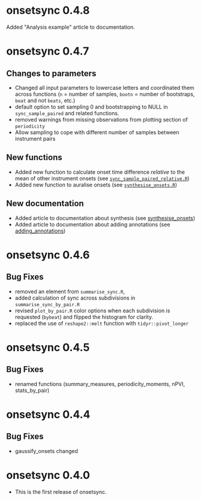 # onsetsync 0.4.8

Added "Analysis example" article to documentation.

# onsetsync 0.4.7

## Changes to parameters

* Changed all input parameters to lowercase letters and coordinated them across functions (`n` = number of samples, `bootn` = number of bootstraps, `beat` and not `beats`, etc.)
* default option to set sampling 0 and bootstrapping to NULL in `sync_sample_paired` and related functions.
* removed warnings from missing observations from plotting section of `periodicity`
* Allow sampling to cope with different number of samples between instrument pairs

## New functions

* Added new function to calculate onset time difference _relative_ to the mean of other instrument onsets (see [`sync_sample_paired_relative.R`](https://tuomaseerola.github.io/onsetsync/reference/sync_sample_paired_relative.html))
* Added new function to auralise onsets (see [`synthesise_onsets.R`](https://tuomaseerola.github.io/onsetsync/reference/synthesise_onsets.html))

## New documentation
* Added article to documentation about synthesis (see [synthesise_onsets](https://tuomaseerola.github.io/onsetsync/articles/synthesise_onsets.html))
* Added article to documentation about adding annotations (see [adding_annotations](https://tuomaseerola.github.io/onsetsync/articles/adding_annotations.html))

# onsetsync 0.4.6

## Bug Fixes

* removed an element from `summarise_sync.R`, 
* added calculation of sync across subdivisions in `summarise_sync_by_pair.R`
* revised `plot_by_pair.R` color options when each subdivision is requested (`bybeat`) and flipped the histogram for clarity.
* replaced the use of `reshape2::melt` function with `tidyr::pivot_longer`

# onsetsync 0.4.5

## Bug Fixes

* renamed functions (summary_measures, periodicity_moments, nPVI, stats_by_pair)

# onsetsync 0.4.4

## Bug Fixes

* gaussify_onsets changed

# onsetsync 0.4.0

* This is the first release of onsetsync.
